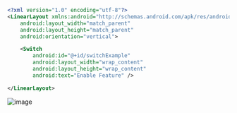 ```xml
<?xml version="1.0" encoding="utf-8"?>
<LinearLayout xmlns:android="http://schemas.android.com/apk/res/android"
    android:layout_width="match_parent"
    android:layout_height="match_parent"
    android:orientation="vertical">

    <Switch
        android:id="@+id/switchExample"
        android:layout_width="wrap_content"
        android:layout_height="wrap_content"
        android:text="Enable Feature" />

</LinearLayout>
```

![image](https://github.com/user-attachments/assets/4661b1ea-d9a3-4a83-9e22-5958b7a3cc70)
